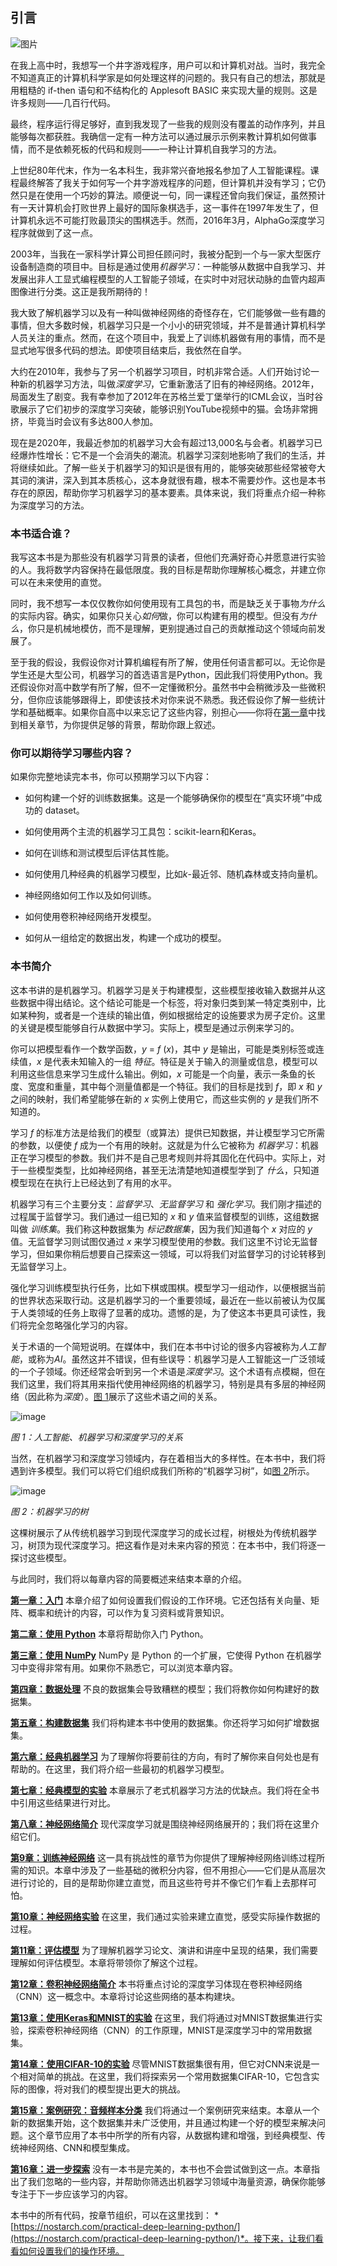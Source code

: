 ## 引言

![图片](Images/common.jpg)

在我上高中时，我想写一个井字游戏程序，用户可以和计算机对战。当时，我完全不知道真正的计算机科学家是如何处理这样的问题的。我只有自己的想法，那就是用粗糙的 if-then 语句和不结构化的 Applesoft BASIC 来实现大量的规则。这是许多规则——几百行代码。

最终，程序运行得足够好，直到我发现了一些我的规则没有覆盖的动作序列，并且能够每次都获胜。我确信一定有一种方法可以通过展示示例来教计算机如何做事情，而不是依赖死板的代码和规则——一种让计算机自我学习的方法。

上世纪80年代末，作为一名本科生，我非常兴奋地报名参加了人工智能课程。课程最终解答了我关于如何写一个井字游戏程序的问题，但计算机并没有学习；它仍然只是在使用一个巧妙的算法。顺便说一句，同一课程还曾向我们保证，虽然预计有一天计算机会打败世界上最好的国际象棋选手，这一事件在1997年发生了，但计算机永远不可能打败最顶尖的围棋选手。然而，2016年3月，AlphaGo深度学习程序就做到了这一点。

2003年，当我在一家科学计算公司担任顾问时，我被分配到一个与一家大型医疗设备制造商的项目中。目标是通过使用*机器学习*：一种能够从数据中自我学习、并发展出非人工显式编程模型的人工智能子领域，在实时中对冠状动脉的血管内超声图像进行分类。这正是我所期待的！

我大致了解机器学习以及有一种叫做神经网络的奇怪存在，它们能够做一些有趣的事情，但大多数时候，机器学习只是一个小小的研究领域，并不是普通计算机科学人员关注的重点。然而，在这个项目中，我爱上了训练机器做有用的事情，而不是显式地写很多代码的想法。即使项目结束后，我依然在自学。

大约在2010年，我参与了另一个机器学习项目，时机非常合适。人们开始讨论一种新的机器学习方法，叫做*深度学习*，它重新激活了旧有的神经网络。2012年，局面发生了剧变。我有幸参加了2012年在苏格兰爱丁堡举行的ICML会议，当时谷歌展示了它们初步的深度学习突破，能够识别YouTube视频中的猫。会场非常拥挤，毕竟当时会议有多达800人参加。

现在是2020年，我最近参加的机器学习大会有超过13,000名与会者。机器学习已经爆炸性增长：它不是一个会消失的潮流。机器学习深刻地影响了我们的生活，并将继续如此。了解一些关于机器学习的知识是很有用的，能够突破那些经常被夸大其词的演讲，深入到其本质核心，这本身就很有趣，根本不需要炒作。这也是本书存在的原因，帮助你学习机器学习的基本要素。具体来说，我们将重点介绍一种称为深度学习的方法。

### 本书适合谁？

我写这本书是为那些没有机器学习背景的读者，但他们充满好奇心并愿意进行实验的人。我将数学内容保持在最低限度。我的目标是帮助你理解核心概念，并建立你可以在未来使用的直觉。

同时，我不想写一本仅仅教你如何使用现有工具包的书，而是缺乏关于事物*为什么*的实际内容。确实，如果你只关心*如何*做，你可以构建有用的模型。但没有*为什么*，你只是机械地模仿，而不是理解，更别提通过自己的贡献推动这个领域向前发展了。

至于我的假设，我假设你对计算机编程有所了解，使用任何语言都可以。无论你是学生还是大型公司，机器学习的首选语言是Python，因此我们将使用Python。我还假设你对高中数学有所了解，但不一定懂微积分。虽然书中会稍微涉及一些微积分，但你应该能够跟得上，即使该技术对你来说不熟悉。我还假设你了解一些统计学和基础概率。如果你自高中以来忘记了这些内容，别担心——你将在[第一章](ch01.xhtml#ch01)中找到相关章节，为你提供足够的背景，帮助你跟上叙述。

### 你可以期待学习哪些内容？

如果你完整地读完本书，你可以预期学习以下内容：

+   如何构建一个好的训练数据集。这是一个能够确保你的模型在“真实环境”中成功的 dataset。

+   如何使用两个主流的机器学习工具包：scikit-learn和Keras。

+   如何在训练和测试模型后评估其性能。

+   如何使用几种经典的机器学习模型，比如*k*-最近邻、随机森林或支持向量机。

+   神经网络如何工作以及如何训练。

+   如何使用卷积神经网络开发模型。

+   如何从一组给定的数据出发，构建一个成功的模型。

### 本书简介

这本书讲的是机器学习。机器学习是关于构建模型，这些模型接收输入数据并从这些数据中得出结论。这个结论可能是一个标签，将对象归类到某一特定类别中，比如某种狗，或者是一个连续的输出值，例如根据给定的设施要求为房子定价。这里的关键是模型能够自行从数据中学习。实际上，模型是通过示例来学习的。

你可以把模型看作一个数学函数，*y* = *f* (*x*)，其中 *y* 是输出，可能是类别标签或连续值，*x* 是代表未知输入的一组 *特征*。特征是关于输入的测量或信息，模型可以利用这些信息来学习生成什么输出。例如，*x* 可能是一个向量，表示一条鱼的长度、宽度和重量，其中每个测量值都是一个特征。我们的目标是找到 *f*，即 *x* 和 *y* 之间的映射，我们希望能够在新的 *x* 实例上使用它，而这些实例的 *y* 是我们所不知道的。

学习 *f* 的标准方法是给我们的模型（或算法）提供已知数据，并让模型学习它所需的参数，以便使 *f* 成为一个有用的映射。这就是为什么它被称为 *机器学习*：机器正在学习模型的参数。我们并不是自己思考规则并将其固化在代码中。实际上，对于一些模型类型，比如神经网络，甚至无法清楚地知道模型学到了 *什么*，只知道模型现在在执行上已经达到了有用的水平。

机器学习有三个主要分支：*监督学习*、*无监督学习* 和 *强化学习*。我们刚才描述的过程属于监督学习。我们通过一组已知的 *x* 和 *y* 值来监督模型的训练，这组数据叫做 *训练集*。我们称这种数据集为 *标记数据集*，因为我们知道每个 *x* 对应的 *y* 值。无监督学习则试图仅通过 *x* 来学习模型使用的参数。我们这里不讨论无监督学习，但如果你稍后想要自己探索这一领域，可以将我们对监督学习的讨论转移到无监督学习上。

强化学习训练模型执行任务，比如下棋或围棋。模型学习一组动作，以便根据当前的世界状态采取行动。这是机器学习的一个重要领域，最近在一些以前被认为仅属于人类领域的任务上取得了显著的成功。遗憾的是，为了使这本书更具可读性，我们将完全忽略强化学习的内容。

关于术语的一个简短说明。在媒体中，我们在本书中讨论的很多内容被称为*人工智能*，或称为*AI*。虽然这并不错误，但有些误导：机器学习是人工智能这一广泛领域的一个子领域。你还经常会听到另一个术语是*深度学习*。这个术语有点模糊，但在我们这里，我们将其用来指代使用神经网络的机器学习，特别是具有多层的神经网络（因此称为*深度*）。[图 1](introduction.xhtml#introfig1)展示了这些术语之间的关系。

![image](Images/00fig01.jpg)

*图 1：人工智能、机器学习和深度学习的关系*

当然，在机器学习和深度学习领域内，存在着相当大的多样性。在本书中，我们将遇到许多模型。我们可以将它们组织成我们所称的“机器学习树”，如[图 2](introduction.xhtml#introfig2)所示。

![image](Images/00fig02.jpg)

*图 2：机器学习的树*

这棵树展示了从传统机器学习到现代深度学习的成长过程，树根处为传统机器学习，树顶为现代深度学习。把这看作是对未来内容的预览：在本书中，我们将逐一探讨这些模型。

与此同时，我们将以每章内容的简要概述来结束本章的介绍。

**[第一章：入门](ch01.xhtml#ch01)** 本章介绍了如何设置我们假设的工作环境。它还包括有关向量、矩阵、概率和统计的内容，可以作为复习资料或背景知识。

**[第二章：使用 Python](ch02.xhtml#ch02)** 本章将帮助你入门 Python。

**[第三章：使用 NumPy](ch03.xhtml#ch03)** NumPy 是 Python 的一个扩展，它使得 Python 在机器学习中变得非常有用。如果你不熟悉它，可以浏览本章内容。

**[第四章：数据处理](ch04.xhtml#ch04)** 不良的数据集会导致糟糕的模型；我们将教你如何构建好的数据集。

**[第五章：构建数据集](ch05.xhtml#ch05)** 我们将构建本书中使用的数据集。你还将学习如何扩增数据集。

**[第六章：经典机器学习](ch06.xhtml#ch06)** 为了理解你将要前往的方向，有时了解你来自何处也是有帮助的。在这里，我们将介绍一些最初的机器学习模型。

**[第七章：经典模型的实验](ch07.xhtml#ch07)** 本章展示了老式机器学习方法的优缺点。我们将在全书中引用这些结果进行对比。

**[第八章：神经网络简介](ch08.xhtml#ch08)** 现代深度学习就是围绕神经网络展开的；我们将在这里介绍它们。

**[第9章：训练神经网络](ch09.xhtml#ch09)** 这一具有挑战性的章节为你提供了理解神经网络训练过程所需的知识。本章中涉及了一些基础的微积分内容，但不用担心——它们是从高层次进行讨论的，目的是帮助你建立直觉，而且这些符号并不像它们乍看上去那样可怕。

**[第10章：神经网络实验](ch10.xhtml#ch10)** 在这里，我们通过实验来建立直觉，感受实际操作数据的过程。

**[第11章：评估模型](ch11.xhtml#ch11)** 为了理解机器学习论文、演讲和讲座中呈现的结果，我们需要理解如何评估模型。本章将带领你了解这个过程。

**[第12章：卷积神经网络简介](ch12.xhtml#ch12)** 本书将重点讨论的深度学习体现在卷积神经网络（CNN）这一概念中。本章将讨论这些网络的基本构建块。

**[第13章：使用Keras和MNIST的实验](ch13.xhtml#ch13)** 在这里，我们将通过对MNIST数据集进行实验，探索卷积神经网络（CNN）的工作原理，MNIST是深度学习中的常用数据集。

**[第14章：使用CIFAR-10的实验](ch14.xhtml#ch14)** 尽管MNIST数据集很有用，但它对CNN来说是一个相对简单的挑战。在这里，我们将探索另一个常用数据集CIFAR-10，它包含实际的图像，将对我们的模型提出更大的挑战。

**[第15章：案例研究：音频样本分类](ch15.xhtml#ch15)** 我们将通过一个案例研究来结束。本章从一个新的数据集开始，这个数据集并未广泛使用，并且通过构建一个好的模型来解决问题。这个章节应用了本书中所学的所有内容，从数据构建和增强，到经典模型、传统神经网络、CNN和模型集成。

**[第16章：进一步探索](ch16.xhtml#ch16)** 没有一本书是完美的，本书也不会尝试做到这一点。本章指出了我们忽略的一些内容，并帮助你筛选出机器学习领域中海量资源，确保你能够专注于下一步应该学习的内容。

本书中的所有代码，按章节组织，可以在这里找到： *[https://nostarch.com/practical-deep-learning-python/](https://nostarch.com/practical-deep-learning-python/)*。接下来，让我们看看如何设置我们的操作环境。

